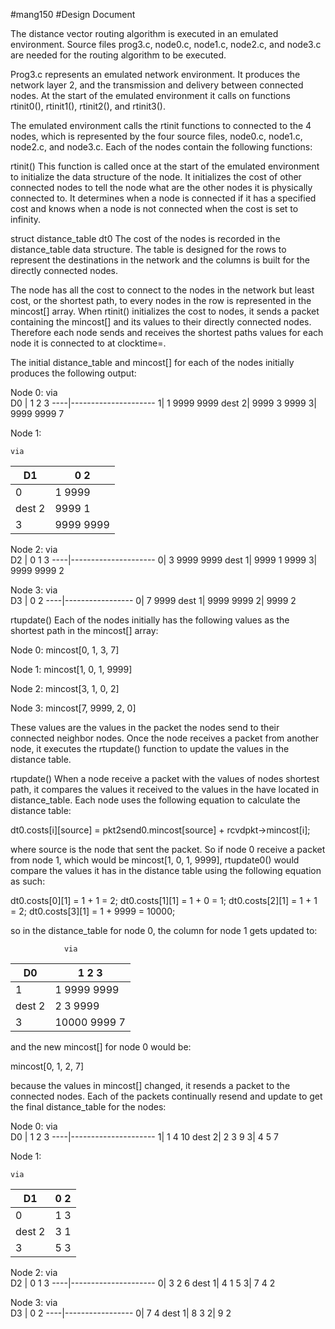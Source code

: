 #mang150
#Design Document

The distance vector routing algorithm is executed in an emulated environment. Source files prog3.c, node0.c, node1.c, node2.c, and node3.c are needed for the routing algorithm to be executed. 

Prog3.c represents an emulated network environment. It produces the network layer 2, and the transmission and delivery between connected nodes. At the start of the emulated environment it calls on functions rtinit0(), rtinit1(), rtinit2(), and rtinit3().

The emulated environment calls the rtinit functions to connected to the 4 nodes, which is represented by the four source files, node0.c, node1.c, node2.c, and node3.c. Each of the nodes contain the following functions:

rtinit()
This function is called once at the start of the emulated environment to initialize the data structure of the node.  It initializes the cost of other connected nodes to tell the node what are the other nodes it is physically connected to. It determines when a node is connected if it has a specified cost and knows when a node is not connected when the cost is set to infinity. 

struct distance_table dt0
The cost of the nodes is recorded in the distance_table data structure. The table is designed for the rows to represent the destinations in the network and the columns is built for the directly connected nodes. 

The node has all the cost to connect to the nodes in the network but least cost, or the shortest path, to every nodes in the row is represented in the mincost[] array. When rtinit() initializes the cost to nodes, it sends a packet containing the mincost[] and its values to their directly connected nodes. Therefore each node sends and receives the shortest paths values for each node it is connected to at clocktime=.  









The initial distance_table and mincost[] for each of the nodes initially produces the following output:

Node 0:
	via   
   D0 |    1     2      3 
  ----|---------------------
     1|    1    9999   9999
dest 2|  9999     3    9999
     3|  9999   9999     7


Node 1:

 	via     
   D1 |    0     2 
  ----|-----------------
     0|    1    9999 
dest 2|  9999     1 
     3|  9999   9999 



Node 2:
                via     
   D2 |    0     1      3 
  ----|---------------------
     0|    3    9999   9999
dest 1|  9999     1    9999
     3|  9999   9999     2



Node 3:
                via     
   D3 |    0     2 
  ----|-----------------
     0|    7    9999
dest 1|  9999   9999
     2|  9999     2





rtupdate()
Each of the nodes initially has the following values as the shortest path in the mincost[] array:

Node 0:
mincost[0, 1, 3, 7]


Node 1:
mincost[1, 0, 1, 9999]



Node 2:
mincost[3, 1, 0, 2]



Node 3:
mincost[7, 9999, 2, 0]

These values are the values in the packet the nodes send to their connected neighbor nodes. Once the node receives a packet from another node, it executes the rtupdate() function to update the values in the distance table.

rtupdate()
When a node receive a packet with the values of nodes shortest path, it compares the values it received to the values in the have located in distance_table. Each node uses the following equation to calculate the distance table:

dt0.costs[i][source] = pkt2send0.mincost[source] + rcvdpkt->mincost[i]; 

where source is the node that sent the packet.  So if node 0 receive a packet from node 1, which would be mincost[1, 0, 1, 9999], rtupdate0() would compare the values it has in the distance table using the following equation as such:

dt0.costs[0][1] = 1 + 1 = 2;
dt0.costs[1][1] = 1  + 0 = 1;
dt0.costs[2][1] = 1 + 1 = 2;
dt0.costs[3][1] = 1 + 9999 = 10000;

so in the distance_table for node 0, the column for node 1 gets updated to:

                via     
   D0  |    1            2           3 
  -----|-----------------------------
    1  |    1        9999     9999
dest 2 |    2          3      9999
     3 |  10000     9999         7

and the new mincost[] for node 0 would be:

 mincost[0, 1, 2, 7]

because the values in mincost[] changed, it resends a packet to the connected nodes. Each of the packets continually resend and update to get the final distance_table for the nodes:

Node 0:
	via   
   D0 |    1     2      3 
  ----|---------------------
     1|    1     4       10
dest 2|    2     3       9
     3|    4     5       7


Node 1:

 	via     
   D1 |    0     2 
  ----|-----------------
     0|    1      3 
dest 2|    3      1 
     3|    5      3 



Node 2:
                via     
   D2 |    0     1      3 
  ----|---------------------
     0|    3     2       6
dest 1|    4     1       5
     3|    7     4       2



Node 3:
                via     
   D3 |    0     2 
  ----|-----------------
     0|    7     4
dest 1|    8     3
     2|    9     2





